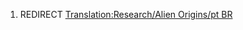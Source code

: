 1.  REDIRECT [Translation:Research/Alien Origins/pt
    BR](Translation:Research/Alien_Origins/pt_BR "wikilink")